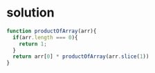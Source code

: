 # solution
```javascript
function productOfArray(arr){
  if(arr.length === 0){
    return 1;
  }
  return arr[0] * productOfArray(arr.slice(1))
}
```